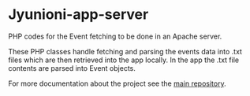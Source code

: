 # Jyunioni-app-server
PHP codes for the Event fetching to be done in an Apache server.

These PHP classes handle fetching and parsing the events data into .txt files which are then retrieved into the app locally. In the app the .txt file contents are parsed into Event objects. 

For more documentation about the project see the [main repository](https://github.com/januzgi/Jyunioni-app/tree/master/app/src/main "Jyunioni main repository").
